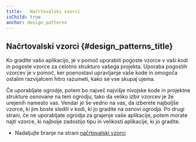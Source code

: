 ```yaml
---
title:   Načrtovalski vzorci
isChild: true
anchor: design_patterns
---
```


## Načrtovalski vzorci {#design_patterns_title}

Ko gradite vašo aplikacijo, je v pomoč uporabiti pogoste vzorce v vaši kodi in pogoste vzorce za celotno strukturo vašega
projekta. Uporaba pogostih vzorcev je v pomoč, ker poenostavi upravljanje vaše kode
in omogoča ostalim razvijalcem hitro razumeti, kako se vse skupaj ujema.

Če uporabljate ogrodje, potem bo največ najvišje nivojske kode in projektne strukture osnovane na tem ogrodju, tako
da veliko izbir vzorcev je že urejenih namesto vas. Vendar je še vedno na vas, da izberete najboljše vzorce, ki jim boste
sledili v kodi, ki jo gradite na osnovi ogrodja. Po drugi strani, če ne uporabljate ogrodja za grajenje vaše aplikacije,
potem morate najti vzorce, ki najbolje zadostijo tipu in velikosti aplikacije, ki jo gradite.

* Nadaljujte branje na strani [načrtovalski vzorci](/pages/Design-Patterns.html)
